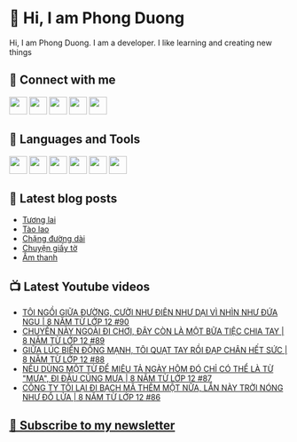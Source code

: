 # 👋 Hi, I am Phong Duong

Hi, I am Phong Duong. I am a developer. I like learning and creating new things

## 🔗 Connect with me
[<img height="32" width="32" src="https://cdn.jsdelivr.net/npm/simple-icons@v3/icons/youtube.svg" />](https://www.youtube.com/channel/UCXykqt3V2-9bYXKWZRcH0rA)
[<img height="32" width="32" src="https://cdn.jsdelivr.net/npm/simple-icons@v3/icons/instagram.svg" />](https://www.instagram.com/phongduonglh)
[<img height="32" width="32" src="https://cdn.jsdelivr.net/npm/simple-icons@v3/icons/twitter.svg" />](https://twitter.com/phongduonglh)
[<img height="32" width="32" src="https://cdn.jsdelivr.net/npm/simple-icons@v3/icons/facebook.svg" />](https://www.facebook.com/phongduonglh)
[<img height="32" width="32" src="https://cdn.jsdelivr.net/npm/simple-icons@v3/icons/linkedin.svg" />](https://www.linkedin.com/in/phongduonglh)

## 🧰 Languages and Tools

[<img height="32" width="32" src="https://cdn.jsdelivr.net/npm/simple-icons@v3/icons/javascript.svg" />](javascript)
[<img height="32" width="32" src="https://cdn.jsdelivr.net/npm/simple-icons@v3/icons/html5.svg" />](html5)
[<img height="32" width="32" src="https://cdn.jsdelivr.net/npm/simple-icons@v3/icons/css3.svg" />](css3)
[<img height="32" width="32" src="https://cdn.jsdelivr.net/npm/simple-icons@v3/icons/node-dot-js.svg" />](nodejs)
[<img height="32" width="32" src="https://cdn.jsdelivr.net/npm/simple-icons@v3/icons/react.svg" />](react)
[<img height="32" width="32" src="https://cdn.jsdelivr.net/npm/simple-icons@v3/icons/vue-dot-js.svg" />](vue)

## 📝 Latest blog posts

<!-- BLOG-POST-LIST:START -->
- [Tương lai](https://phongduong.dev/blog/2021/08/tuong-lai/)
- [Tào lao](https://phongduong.dev/blog/2021/07/tao-lao/)
- [Chặng đường dài](https://phongduong.dev/blog/2021/07/chang-duong-dai/)
- [Chuyện giấy tờ](https://phongduong.dev/blog/2021/07/chuyen-giay-to/)
- [Âm thanh](https://phongduong.dev/blog/2021/07/am-thanh/)
<!-- BLOG-POST-LIST:END -->

## 📺 Latest Youtube videos

<!-- YOUTUBE-VIDEO-LIST:START -->
- [TÔI NGỒI GIỮA ĐƯỜNG, CƯỜI NHƯ ĐIÊN NHƯ DẠI VÌ NHÌN NHƯ ĐỨA NGU | 8 NĂM TỪ LỚP 12 #90](https://www.youtube.com/watch?v=pGBYMp1DJnk)
- [CHUYẾN NÀY NGOÀI ĐI CHƠI, ĐÂY CÒN LÀ MỘT BỮA TIỆC CHIA TAY | 8 NĂM TỪ LỚP 12 #89](https://www.youtube.com/watch?v=xJfsMR5hKjE)
- [GIỮA LÚC BIỂN ĐỘNG MẠNH, TÔI QUẠT TAY RỒI ĐẠP CHÂN HẾT SỨC | 8 NĂM TỪ LỚP 12 #88](https://www.youtube.com/watch?v=voha4APqnmE)
- [NẾU DÙNG MỘT TỪ ĐỂ MIÊU TẢ NGÀY HÔM ĐÓ CHỈ CÓ THỂ LÀ TỪ "MƯA", ĐI ĐÂU CŨNG MƯA | 8 NĂM TỪ LỚP 12 #87](https://www.youtube.com/watch?v=RGPSwOkPjCU)
- [CÔNG TY TÔI LẠI ĐI BẠCH MÃ THÊM MỘT NỮA, LẦN NÀY TRỜI NÓNG NHƯ ĐỔ LỬA | 8 NĂM TỪ LỚP 12 #86](https://www.youtube.com/watch?v=VS2khbO3_7Q)
<!-- YOUTUBE-VIDEO-LIST:END -->

## [💌 Subscribe to my newsletter](https://koogio.substack.com/)
